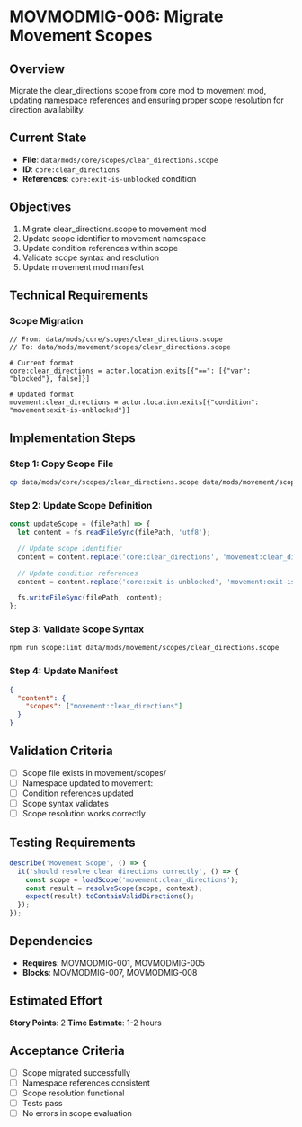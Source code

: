 # MOVMODMIG-006: Migrate Movement Scopes

## Overview
Migrate the clear_directions scope from core mod to movement mod, updating namespace references and ensuring proper scope resolution for direction availability.

## Current State
- **File**: `data/mods/core/scopes/clear_directions.scope`
- **ID**: `core:clear_directions`
- **References**: `core:exit-is-unblocked` condition

## Objectives
1. Migrate clear_directions.scope to movement mod
2. Update scope identifier to movement namespace
3. Update condition references within scope
4. Validate scope syntax and resolution
5. Update movement mod manifest

## Technical Requirements

### Scope Migration
```
// From: data/mods/core/scopes/clear_directions.scope
// To: data/mods/movement/scopes/clear_directions.scope

# Current format
core:clear_directions = actor.location.exits[{"==": [{"var": "blocked"}, false]}]

# Updated format
movement:clear_directions = actor.location.exits[{"condition": "movement:exit-is-unblocked"}]
```

## Implementation Steps

### Step 1: Copy Scope File
```bash
cp data/mods/core/scopes/clear_directions.scope data/mods/movement/scopes/
```

### Step 2: Update Scope Definition
```javascript
const updateScope = (filePath) => {
  let content = fs.readFileSync(filePath, 'utf8');

  // Update scope identifier
  content = content.replace('core:clear_directions', 'movement:clear_directions');

  // Update condition references
  content = content.replace('core:exit-is-unblocked', 'movement:exit-is-unblocked');

  fs.writeFileSync(filePath, content);
};
```

### Step 3: Validate Scope Syntax
```bash
npm run scope:lint data/mods/movement/scopes/clear_directions.scope
```

### Step 4: Update Manifest
```json
{
  "content": {
    "scopes": ["movement:clear_directions"]
  }
}
```

## Validation Criteria
- [ ] Scope file exists in movement/scopes/
- [ ] Namespace updated to movement:
- [ ] Condition references updated
- [ ] Scope syntax validates
- [ ] Scope resolution works correctly

## Testing Requirements
```javascript
describe('Movement Scope', () => {
  it('should resolve clear directions correctly', () => {
    const scope = loadScope('movement:clear_directions');
    const result = resolveScope(scope, context);
    expect(result).toContainValidDirections();
  });
});
```

## Dependencies
- **Requires**: MOVMODMIG-001, MOVMODMIG-005
- **Blocks**: MOVMODMIG-007, MOVMODMIG-008

## Estimated Effort
**Story Points**: 2
**Time Estimate**: 1-2 hours

## Acceptance Criteria
- [ ] Scope migrated successfully
- [ ] Namespace references consistent
- [ ] Scope resolution functional
- [ ] Tests pass
- [ ] No errors in scope evaluation